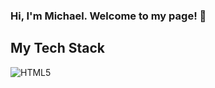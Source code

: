 ### Hi, I'm Michael. Welcome to my page! 👋

<h2> My Tech Stack </h2>

![HTML5](https://img.shields.io/badge/-HTML5-brightgreen)
